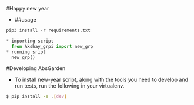 #Happy new year
* ##usage 
```python
pip3 install -r requirements.txt
```
```python
* importing script
  from Akshay_grpi import new_grp
* running sript
  new_grp()
```
#Developing AbsGarden
* To install new-year script, along with the tools you need to develop
   and run tests, run the following
  in your virtualenv.
```bash
$ pip install -e .[dev]
```
